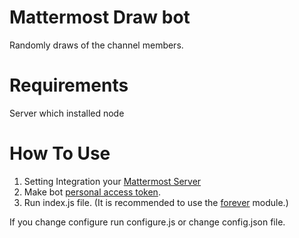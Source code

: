 # Mattermost Draw bot
Randomly draws of the channel members.

# Requirements
Server which installed node

# How To Use
1. Setting Integration your [Mattermost Server](https://docs.mattermost.com/developer/slash-commands.html)
2. Make bot [personal access token](https://docs.mattermost.com/developer/personal-access-tokens.html).
3. Run index.js file. (It is recommended to use the [forever](https://www.npmjs.com/package/forever) module.)

If you change configure run configure.js or change config.json file.